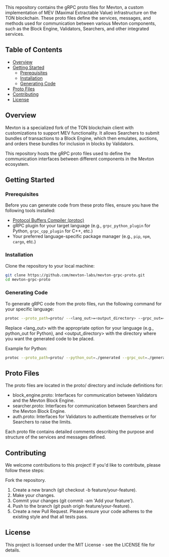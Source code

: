 This repository contains the gRPC proto files for Mevton, a custom implementation of MEV (Maximal Extractable Value) infrastructure on the TON blockchain. These proto files define the services, messages, and methods used for communication between various Mevton components, such as the Block Engine, Validators, Searchers, and other integrated services.

## Table of Contents

- [Overview](#overview)
- [Getting Started](#getting-started)
    - [Prerequisites](#prerequisites)
    - [Installation](#installation)
    - [Generating Code](#generating-code)
- [Proto Files](#proto-files)
- [Contributing](#contributing)
- [License](#license)

## Overview

Mevton is a specialized fork of the TON blockchain client with customizations to support MEV functionality. It allows Searchers to submit bundles of transactions to a Block Engine, which then emulates, auctions, and orders these bundles for inclusion in blocks by Validators.

This repository hosts the gRPC proto files used to define the communication interfaces between different components in the Mevton ecosystem.

## Getting Started

### Prerequisites

Before you can generate code from these proto files, ensure you have the following tools installed:

- [Protocol Buffers Compiler (protoc)](https://grpc.io/docs/protoc-installation/)
- gRPC plugin for your target language (e.g., `grpc_python_plugin` for Python, `grpc_cpp_plugin` for C++, etc.)
- Your preferred language-specific package manager (e.g., `pip`, `npm`, `cargo`, etc.)

### Installation

Clone the repository to your local machine:

```bash
git clone https://github.com/mevton-labs/mevton-grpc-proto.git
cd mevton-grpc-proto
```

### Generating Code
To generate gRPC code from the proto files, run the following command for your specific language:

```bash
protoc --proto_path=proto/ --<lang_out>=<output_directory> --grpc_out=<output_directory> proto/*.proto
```
Replace <lang_out> with the appropriate option for your language (e.g., python_out for Python), and <output_directory> with the directory where you want the generated code to be placed.

Example for Python:

```bash
protoc --proto_path=proto/ --python_out=./generated --grpc_out=./generated proto/*.proto
```

## Proto Files
The proto files are located in the proto/ directory and include definitions for:

* block_engine.proto: Interfaces for communication between Validators and the Mevton Block Engine.
* searcher.proto: Interfaces for communication between Searchers and the Mevton Block Engine.
* auth.proto: Interfaces for Validators to authenticate themselves or for Searchers to raise the limits.

Each proto file contains detailed comments describing the purpose and structure of the services and messages defined.

## Contributing
We welcome contributions to this project! If you'd like to contribute, please follow these steps:

Fork the repository.
1. Create a new branch (git checkout -b feature/your-feature).
2. Make your changes.
3. Commit your changes (git commit -am 'Add your feature').
4. Push to the branch (git push origin feature/your-feature).
5. Create a new Pull Request.
Please ensure your code adheres to the existing style and that all tests pass.

## License
This project is licensed under the MIT License - see the LICENSE file for details.